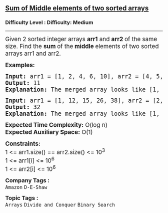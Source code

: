 <h2><a href="https://www.geeksforgeeks.org/problems/sum-of-middle-elements-of-two-sorted-arrays2305/1">Sum of Middle elements of two sorted arrays</a></h2><h3>Difficulty Level : Difficulty: Medium</h3><hr><div class="problems_problem_content__Xm_eO"><p><span style="font-size: 14pt;">Given 2 sorted integer arrays <strong>arr1</strong> and <strong>arr2 </strong>of the same size. Find the <strong>sum </strong>of the<strong> middle </strong>elements of two sorted arrays arr1 and arr2.</span></p>
<p><span style="font-size: 14pt;"><strong>Examples:</strong></span></p>
<pre><span style="font-size: 14pt;"><strong>Input: </strong>arr1 = [1, 2, 4, 6, 10], arr2 = [4, 5, 6, 9, 12]
<strong>Output:</strong> 11
<strong>Explanation:</strong> The merged array looks like [1, 2, 4, 4, <strong>5, 6, </strong>6, 9, 10, 12]. Sum of middle elements is 11 (5 + 6).
</span></pre>
<pre><span style="font-size: 14pt;"><strong>Input: </strong>arr1 = [1, 12, 15, 26, 38], arr2 = [2, 13, 17, 30, 45]
<strong>Output:</strong> 32
<strong>Explanation:</strong> The merged array looks like [1, 2, 12, 13, <strong>15, 17,</strong> 26, 30, 38, 45]. Sum of middle elements is 32 (15 + 17).</span></pre>
<p><span style="font-size: 14pt;"><strong>Expected Time Complexity:</strong> O(log n)<br><strong>Expected Auxiliary Space:</strong>&nbsp;O(1)</span></p>
<p><span style="font-size: 14pt;"><strong>Constraints:</strong><br>1 &lt;= arr1.size() == arr2.size() &lt;= 10<sup>3</sup><br>1 &lt;= arr1[i] &lt;= 10<sup>6</sup><br>1 &lt;= arr2[i] &lt;= 10<sup>6</sup></span></p></div><p><span style=font-size:18px><strong>Company Tags : </strong><br><code>Amazon</code>&nbsp;<code>D-E-Shaw</code>&nbsp;<br><p><span style=font-size:18px><strong>Topic Tags : </strong><br><code>Arrays</code>&nbsp;<code>Divide and Conquer</code>&nbsp;<code>Binary Search</code>&nbsp;